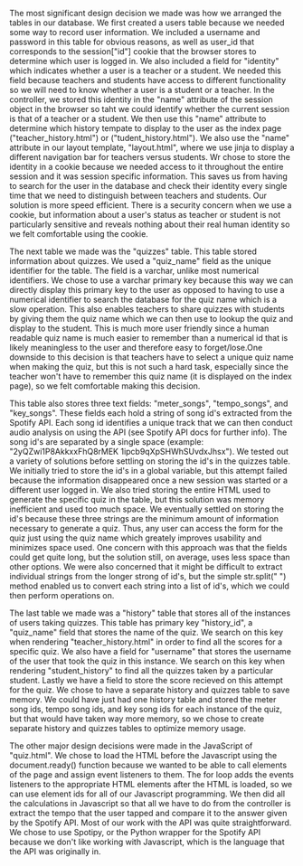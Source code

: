The most significant design decision we made was how we arranged the tables in our database. We first created a users table because we needed some way
to record user information. We included a username and password in this table for obvious reasons, as well as user_id that corresponds to the session["id"]
cookie that the browser stores to determine which user is logged in. We also included a field for "identity" which indicates whether a user is a teacher or
a student. We needed this field because teachers and students have access to different functionality so we will need to know whether a user is a student or
a teacher. In the controller, we stored this identity in the "name" attribute of the session object in the browser so taht we could identify whether the current
session is that of a teacher or a student. We then use this "name" attribute to determine which history tempate to display to the user as the index page
("teacher_history.html") or ("tudent_history.html"). We also use the "name" attribute in our layout template, "layout.html", where we use jinja to display
a different navigation bar for teachers versus students. Wr chose to store the identity in a cookie because we needed access to it throughout the entire session
and it was session specific information. This saves us from having to search for the user in the database and check their identity every single time that we
need to distinguish between teachers and students. Our solution is more speed efficient. There is a security concern when we use a cookie, but information
about a user's status as teacher or student is not particularly sensitive and reveals nothing about their real human identity so we felt comfortable using the cookie.

The next table we made was the "quizzes" table. This table stored information about quizzes. We used a "quiz_name" field as the unique identifier for the table.
The field is a varchar, unlike most numerical identifiers. We chose to use a varchar primary key because this way we can directly display this primary key to the user
as opposed to having to use a numerical identifier to search the database for the quiz name which is a slow operation. This also enables teachers to share quizzes
with students by giving them the quiz name which we can then use to lookup the quiz and display to the student. This is much more user friendly since a human readable
quiz name is much easier to remember than a numerical id that is likely meaningless to the user and therefore easy to forget/lose.One downside to this
decision is that teachers have to select a unique quiz name when making the quiz, but this is not such a hard task, especially since the teacher won't have to
remember this quiz name (it is displayed on the index page), so we felt comfortable making this decision.

This table also stores three text fields: "meter_songs", "tempo_songs", and "key_songs". These fields each hold a string of song id's extracted from the
Spotify API. Each song id identifies a unique track that we can then conduct audio analysis on using the API (see Spotify API docs for further info). The song id's
are separated by a single space (example: "2yQZwi1P8AkkxxFhQ8rMEK 1ipcb9qXpSHWhSUvdxJhsx"). We tested out a variety of solutions before settling on storing the id's
in the quizzes table. We initially tried to store the id's in a global variable, but this attempt failed because the information disappeared once a new session
was started or a different user logged in. We also tried storing the entire HTML used to generate the specific quiz in the table, but this solution was memory
inefficient and used too much space. We eventually settled on storing the id's because these three strings are the minimum amount of information necessary to
generate a quiz. Thus, any user can access the form for the quiz just using the quiz name which greately improves usability and minimizes space used. One concern
with this approach was that the fields could get quite long, but the solution still, on average, uses less space than other options. We were also concerned
that it might be difficult to extract individual strings from the longer strong of id's, but the simple str.split(" ") method enabled us to convert each string
into a list of id's, which we could then perform operations on.

The last table we made was a "history" table that stores all of the instances of users taking quizzes. This table has primary key "history_id",
a "quiz_name" field that stores the name of the quiz. We search on this key when rendering "teacher_history.html" in order to find all the scores for a
specific quiz. We also have a field for "username" that stores the username of the user that took the quiz in this instance. We search on this key when rendering
"student_history" to find all the quizzes taken by a particular student. Lastly we have a field to store the score recieved on this attempt for the quiz.
We chose to have a separate history and quizzes table to save memory. We could have just had one history table and stored the meter song ids, tempo song ids,
and key song ids for each instance of the quiz, but that would have taken way more memory, so we chose to create separate history and quizzes tables to optimize memory
usage.

The other major design decisions were made in the JavaScript of "quiz.html". We chose to load the HTML before the Javascript using the document.ready()
function because we wanted to be able to call elements of the page and assign event listeners to them. The for loop adds the events listeners to the
appropriate HTML elements after the HTML is loaded, so we can use element ids for all of our Javascript programming. We then did all the calculations in Javascript
so that all we have to do from the controller is extract the tempo that the user tapped and compare it to the answer given by the Spotify API. Most of our work
with the API was quite straightforward. We chose to use Spotipy, or the Python wrapper for the Spotify API because we don't like working with Javascript, which
is the language that the API was originally in.

